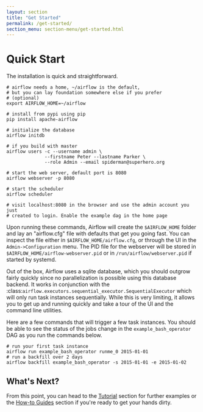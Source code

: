 ```yaml
---
layout: section
title: "Get Started"
permalink: /get-started/
section_menu: section-menu/get-started.html
---
```

<!--
Licensed under the Apache License, Version 2.0 (the "License");
you may not use this file except in compliance with the License.
You may obtain a copy of the License at

http://www.apache.org/licenses/LICENSE-2.0

Unless required by applicable law or agreed to in writing, software
distributed under the License is distributed on an "AS IS" BASIS,
WITHOUT WARRANTIES OR CONDITIONS OF ANY KIND, either express or implied.
See the License for the specific language governing permissions and
limitations under the License.
-->

# Quick Start

The installation is quick and straightforward.

```
# airflow needs a home, ~/airflow is the default,
# but you can lay foundation somewhere else if you prefer
# (optional)
export AIRFLOW_HOME=~/airflow

# install from pypi using pip
pip install apache-airflow

# initialize the database
airflow initdb

# if you build with master
airflow users -c --username admin \
              --firstname Peter --lastname Parker \
              --role Admin --email spiderman@superhero.org

# start the web server, default port is 8080
airflow webserver -p 8080

# start the scheduler
airflow scheduler

# visit localhost:8080 in the browser and use the admin account you just
# created to login. Enable the example dag in the home page
```


Upon running these commands, Airflow will create the ``$AIRFLOW_HOME`` folder
and lay an "airflow.cfg" file with defaults that get you going fast. You can
inspect the file either in ``$AIRFLOW_HOME/airflow.cfg``, or through the UI in
the ``Admin->Configuration`` menu. The PID file for the webserver will be stored
in ``$AIRFLOW_HOME/airflow-webserver.pid`` or in ``/run/airflow/webserver.pid``
if started by systemd.

Out of the box, Airflow uses a sqlite database, which you should outgrow
fairly quickly since no parallelization is possible using this database
backend. It works in conjunction with the :class:`airflow.executors.sequential_executor.SequentialExecutor` which will
only run task instances sequentially. While this is very limiting, it allows
you to get up and running quickly and take a tour of the UI and the
command line utilities.

Here are a few commands that will trigger a few task instances. You should
be able to see the status of the jobs change in the ``example_bash_operator`` DAG as you
run the commands below.

```
# run your first task instance
airflow run example_bash_operator runme_0 2015-01-01
# run a backfill over 2 days
airflow backfill example_bash_operator -s 2015-01-01 -e 2015-01-02
```

## What's Next?

From this point, you can head to the [Tutorial](tutorial/) section for further examples or the [How-to Guides](#) section if you're ready to get your hands dirty.